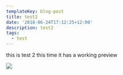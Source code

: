 ```yaml
---
templateKey: blog-post
title: test2
date: '2018-06-24T17:12:25+12:00'
description: test2
tags:
  - test
---
```

this is test 2 this time it has a working preview



![](/img/9bcc02870880a7a57ff4eb2dcdbe78e3.jpg)
